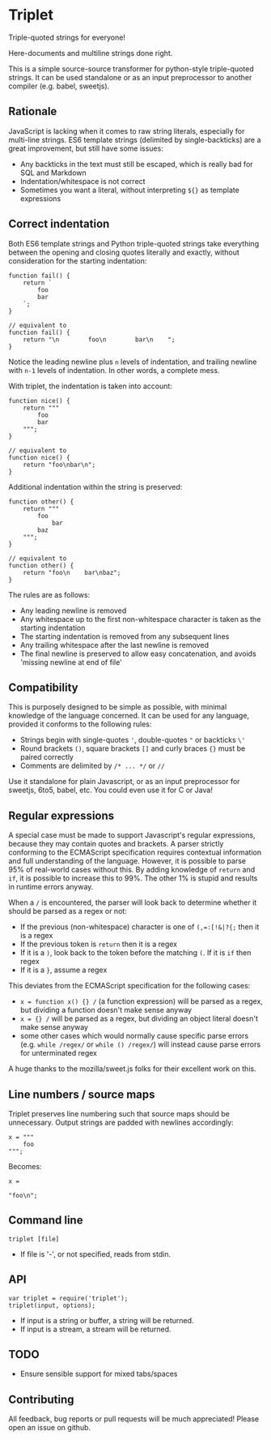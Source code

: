 # Triplet

Triple-quoted strings for everyone!

Here-documents and multiline strings done right.

This is a simple source-source transformer for python-style triple-quoted strings.
It can be used standalone or as an input preprocessor to another compiler (e.g. babel, sweetjs).

## Rationale

JavaScript is lacking when it comes to raw string literals, especially for multi-line strings.
ES6 template strings (delimited by single-backticks) are a great improvement, but still have some issues:

- Any backticks in the text must still be escaped, which is really bad for SQL and Markdown
- Indentation/whitespace is not correct
- Sometimes you want a literal, without interpreting `${}` as template expressions

## Correct indentation

Both ES6 template strings and Python triple-quoted strings take
everything between the opening and closing quotes literally and exactly,
without consideration for the starting indentation:

```
function fail() {
    return `
        foo
        bar
    `;
}

// equivalent to
function fail() {
    return "\n        foo\n        bar\n    ";
}
```

Notice the leading newline plus `n` levels of indentation, and trailing newline with `n-1` levels of indentation.
In other words, a complete mess.

With triplet, the indentation is taken into account:

```
function nice() {
    return """
        foo
        bar
    """;
}

// equivalent to
function nice() {
    return "foo\nbar\n";
}
```

Additional indentation within the string is preserved:

```
function other() {
    return """
        foo
            bar
        baz
    """;
}

// equivalent to
function other() {
    return "foo\n    bar\nbaz";
}
```

The rules are as follows:

- Any leading newline is removed
- Any whitespace up to the first non-whitespace character is taken as the starting indentation
- The starting indentation is removed from any subsequent lines
- Any trailing whitespace after the last newline is removed
- The final newline is preserved to allow easy concatenation, and avoids 'missing newline at end of file'

## Compatibility

This is purposely designed to be simple as possible, with minimal knowledge of the language concerned.
It can be used for any language, provided it conforms to the following rules:

- Strings begin with single-quotes `'`, double-quotes `"` or backticks `\'`
- Round brackets `()`, square brackets `[]` and curly braces `{}` must be paired correctly
- Comments are delimited by `/* ... */` or `//`

Use it standalone for plain Javascript, or as an input preprocessor for sweetjs, 6to5, babel, etc. You could even use it for C or Java!

## Regular expressions

A special case must be made to support Javascript's regular expressions, because they may contain quotes and brackets.
A parser strictly conforming to the ECMAScript specification requires contextual information and full understanding of the language.
However, it is possible to parse 95% of real-world cases without this.
By adding knowledge of `return` and `if`, it is possible to increase this to 99%.
The other 1% is stupid and results in runtime errors anyway.

When a `/` is encountered, the parser will look back to determine whether it should be parsed as a regex or not:

- If the previous (non-whitespace) character is one of `(,=:[!&|?{;` then it is a regex
- If the previous token is `return` then it is a regex
- If it is a `)`, look back to the token before the matching `(`. If it is `if` then regex
- If it is a `}`, assume a regex

This deviates from the ECMAScript specification for the following cases:

- `x = function x() {} /` (a function expression) will be parsed as a regex, but dividing a function doesn't make sense anyway
- `x = {} /` will be parsed as a regex, but dividing an object literal doesn't make sense anyway
- some other cases which would normally cause specific parse errors (e.g. `while /regex/` or `while () /regex/`) will
instead cause parse errors for unterminated regex

A huge thanks to the mozilla/sweet.js folks for their excellent work on this.

## Line numbers / source maps

Triplet preserves line numbering such that source maps should be unnecessary.
Output strings are padded with newlines accordingly:

```
x = """
    foo
""";
```

Becomes:

```
x =

"foo\n";
```

## Command line

```
triplet [file]
```

- If file is '-', or not specified, reads from stdin.

## API

```
var triplet = require('triplet');
triplet(input, options);
```

- If input is a string or buffer, a string will be returned.
- If input is a stream, a stream will be returned.

## TODO

- Ensure sensible support for mixed tabs/spaces

## Contributing

All feedback, bug reports or pull requests will be much appreciated! Please open an issue on github.
